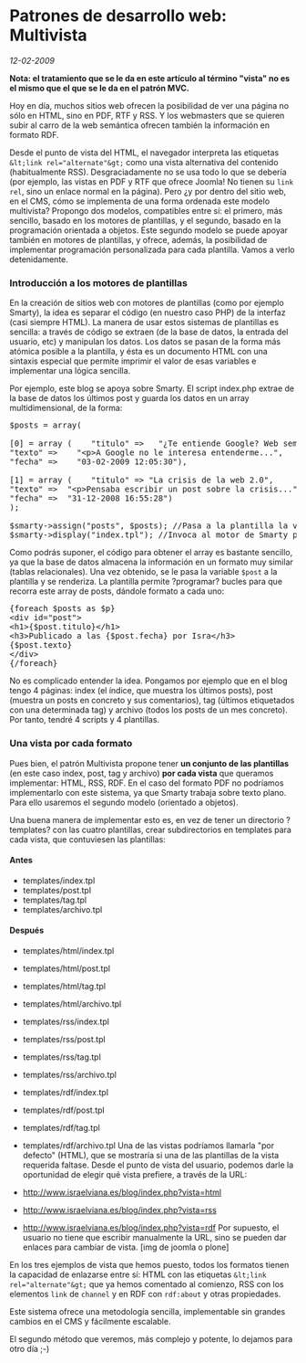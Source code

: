 Patrones de desarrollo web: Multivista
======================================

_12-02-2009_

**Nota: el tratamiento que se le da en este artículo al término "vista" no es el mismo que el que se le da en el patrón MVC.**

Hoy en día, muchos sitios web ofrecen la posibilidad de ver una página no sólo en HTML, sino en PDF, RTF y RSS. Y los webmasters que se quieren subir al carro de la web semántica ofrecen también la información en formato RDF.

Desde el punto de vista del HTML, el navegador interpreta las etiquetas `&lt;link rel="alternate"&gt;` como una vista alternativa del contenido (habitualmente RSS). Desgraciadamente no se usa todo lo que se debería (por ejemplo, las vistas en PDF y RTF que ofrece Joomla! No tienen su `link rel`, sino un enlace normal en la página). Pero ¿y por dentro del sitio web, en el CMS, cómo se implementa de una forma ordenada este modelo multivista? Propongo dos modelos, compatibles entre sí: el primero, más sencillo, basado en los motores de plantillas, y el segundo, basado en la programación orientada a objetos. Este segundo modelo se puede apoyar también en motores de plantillas, y ofrece, además, la posibilidad de implementar programación personalizada para cada plantilla. Vamos a verlo detenidamente.

### Introducción a los motores de plantillas

En la creación de sitios web con motores de plantillas (como por ejemplo Smarty), la idea es separar el código (en nuestro caso PHP) de la interfaz (casi siempre HTML). La manera de usar estos sistemas de plantillas es sencilla: a través de código se extraen (de la base de datos, la entrada del usuario, etc) y manipulan los datos. Los datos se pasan de la forma más atómica posible a la plantilla, y ésta es un documento HTML con una sintaxis especial que permite imprimir el valor de esas variables e implementar una lógica sencilla.

Por ejemplo, este blog se apoya sobre Smarty. El script index.php extrae de la base de datos los últimos post y guarda los datos en un array multidimensional, de la forma:
<pre class="php">$posts = array(

[0] = array (    "titulo" =&gt;   "¿Te entiende Google? Web semántica y PLN",
"texto" =&gt;    "&lt;p&gt;A Google no le interesa entenderme...",
"fecha" =&gt;    "03-02-2009 12:05:30"),

[1] = array (    "titulo" =&gt; "La crisis de la web 2.0",
"texto" =&gt;  "&lt;p&gt;Pensaba escribir un post sobre la crisis...",
"fecha" =&gt;  "31-12-2008 16:55:28")
);

$smarty-&gt;assign("posts", $posts); //Pasa a la plantilla la variable $posts
$smarty-&gt;display("index.tpl"); //Invoca al motor de Smarty para que renderice la plantilla</pre>
Como podrás suponer, el código para obtener el array es
bastante sencillo, ya que la base de datos almacena la información en
un formato muy similar (tablas relacionales). Una vez obtenido, se le pasa la variable `$post` a la plantilla y se renderiza. La plantilla permite ?programar? bucles para que recorra este array de posts, dándole formato a cada uno:
<pre class="php">{foreach $posts as $p}
&lt;div id="post"&gt;
&lt;h1&gt;{$post.titulo}&lt;/h1&gt;
&lt;h3&gt;Publicado a las {$post.fecha} por Isra&lt;/h3&gt;
{$post.texto}
&lt;/div&gt;
{/foreach}</pre>
No es complicado entender la idea. Pongamos por ejemplo que en el blog tengo 4 páginas: index (el índice, que muestra los últimos posts), post (muestra un posts en concreto y sus comentarios), tag (últimos etiquetados con una determinada tag) y archivo (todos los posts de un mes concreto). Por tanto, tendré 4
scripts y 4 plantillas.

### Una vista por cada formato

Pues bien, el patrón Multivista propone tener **un conjunto de las plantillas** (en este caso
index, post, tag y archivo) **por cada vista** que queramos implementar: HTML, RSS, RDF. En el caso del formato PDF no podríamos implementarlo con este sistema, ya que Smarty trabaja sobre texto
plano. Para ello usaremos el segundo modelo (orientado a objetos).

Una buena manera de implementar esto es, en vez de tener un directorio ?templates? con las cuatro plantillas, crear subdirectorios en templates para cada vista, que contuviesen las plantillas:

#### Antes

*   templates/index.tpl
*   templates/post.tpl
*   templates/tag.tpl
*   templates/archivo.tpl

#### Después

*   templates/html/index.tpl
*   templates/html/post.tpl
*   templates/html/tag.tpl
*   templates/html/archivo.tpl
*   templates/rss/index.tpl
*   templates/rss/post.tpl
*   templates/rss/tag.tpl
*   templates/rss/archivo.tpl
*   templates/rdf/index.tpl
*   templates/rdf/post.tpl
*   templates/rdf/tag.tpl
*   templates/rdf/archivo.tpl
Una de las vistas podríamos llamarla "por defecto" (HTML), que se mostraría si una de las plantillas
de la vista requerida faltase. Desde el punto de vista del usuario,
podemos darle la oportunidad de elegir qué vista prefiere, a través
de la URL:

*   http://www.israelviana.es/blog/index.php?vista=html
*   http://www.israelviana.es/blog/index.php?vista=rss
*   http://www.israelviana.es/blog/index.php?vista=rdf
Por supuesto, el usuario no tiene que escribir manualmente la URL, sino se pueden dar enlaces para cambiar
de vista. [img de joomla o plone]

En los tres ejemplos de vista que hemos puesto, todos los formatos tienen la capacidad de enlazarse entre sí: HTML con las etiquetas `&lt;link rel="alternate"&gt;` que ya hemos comentado al comienzo,
RSS con los elementos `link` de `channel` y en RDF con `rdf:about` y otras propiedades.

Este sistema ofrece una metodología sencilla, implementable sin grandes cambios en el CMS y fácilmente
escalable.

El segundo método que veremos, más complejo y potente, lo dejamos para otro día ;-)